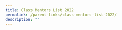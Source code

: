 ```yaml
---
title: Class Mentors List 2022
permalink: /parent-links/class-mentors-list-2022/
description: ""
---
```

